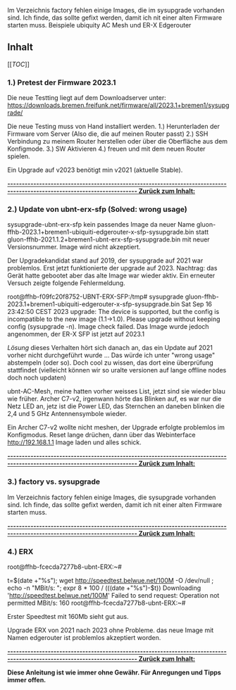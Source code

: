 Im Verzeichnis factory fehlen einige Images, die im sysupgrade vorhanden sind. Ich finde, das sollte gefixt werden, damit ich nit einer alten Firmware starten muss. Beispiele ubiquity AC Mesh  und ER-X Edgerouter

## Inhalt

[[_TOC_]]

### 1.) Pretest der Firmware 2023.1

Die neue Testting liegt auf dem Downloadserver unter: https://downloads.bremen.freifunk.net/firmware/all/2023.1+bremen1/sysupgrade/

Die neue Testing muss von Hand installiert werden.
1.) Herunterladen der Firmware vom Server (Also die, die auf meinen Router passt)
2.) SSH Verbindung zu meinem Router herstellen oder über die Oberfläche aus dem Konfigmode.
3.) SW Aktivieren
4.) freuen und mit dem neuen Router spielen.

Ein Upgrade auf v2023 benötigt min v2021 (aktuelle Stable).

**[------------------------------------------------------------------------------------------------------------------------- Zurück zum Inhalt:](#inhalt)**

### 2.) Update von ubnt-erx-sfp (Solved: wrong usage)

sysupgrade-ubnt-erx-sfp kein passendes Image da neuer Name gluon-ffhb-2023.1+bremen1-ubiquiti-edgerouter-x-sfp-sysupgrade.bin statt
gluon-ffhb-2021.1.2+bremen1-ubnt-erx-sfp-sysupgrade.bin mit neuer Versionsnummer. Image wird nicht akzeptiert.

Der Upgradekandidat stand auf 2019, der sysupgrade auf 2021 war problemlos. Erst jetzt funktionierte der upgrade auf 2023.
Nachtrag: das Gerät hatte gebootet aber das alte Image war wieder aktiv. Ein erneuter Versuch zeigte folgende Fehlermeldung.


root@ffhb-f09fc20f8752-UBNT-ERX-SFP:/tmp# sysupgrade gluon-ffhb-2023.1+bremen1-ubiquiti-edgerouter-x-sfp-sysupgrade.bin
Sat Sep 16 23:42:50 CEST 2023 upgrade: The device is supported, but the config is incompatible to the new image (1.1->1.0). Please upgrade without keeping config (sysupgrade -n).
Image check failed.
Das Image wurde jedoch angenommen, der ER-X SFP ist jetzt auf 2023.1

*Lösung* dieses Verhalten hört sich danach an, das ein Update auf 2021 vorher nicht durchgeführt wurde ... Das würde ich unter "wrong usage" abstempeln (oder so). Doch cool zu wissen, das dort eine überprüfung stattfindet (vielleicht können wir so uralte versionen auf lange offline nodes doch noch updaten)



ubnt-AC-Mesh, meine hatten vorher weisses List, jetzt sind sie wieder blau wie früher.
Archer C7-v2, irgenwann hörte das Blinken auf, es war nur die Netz LED an, jetz ist die Power LED, das Sternchen an daneben blinken die 2,4 und 5 GHz Antennensymbole wieder.

Ein Archer C7-v2 wollte nicht meshen, der Upgrade erfolgte problemlos im Konfigmodus. Reset lange drüchen, dann über das Webinterface http://192.168.1.1 Image laden und alles schick.

**[------------------------------------------------------------------------------------------------------------------------- Zurück zum Inhalt:](#inhalt)**

### 3.) factory vs. sysupgrade

Im Verzeichnis factory fehlen einige Images, die sysupgrade vorhanden sind. Ich finde, das sollte gefixt werden, damit ich nit einer alten Firmware starten muss.

**[------------------------------------------------------------------------------------------------------------------------- Zurück zum Inhalt:](#inhalt)**


### 4.) ERX

root@ffhb-fcecda7277b8-ubnt-ERX:~#

t=$(date +"%s"); wget http://speedtest.belwue.net/100M -O /dev/null ; echo -n "MBit/s: "; expr 8 \* 100 / $(($(date +"%s")-$t))
Downloading 'http://speedtest.belwue.net/100M'
Failed to send request: Operation not permitted
MBit/s: 160
root@ffhb-fcecda7277b8-ubnt-ERX:~# 

Erster Speedtest mit 160Mb sieht gut aus.

Upgrade ERX von 2021 nach 2023 ohne Probleme. das neue Image mit Namen edgerouter ist problemlos akzeptiert worden.




**[------------------------------------------------------------------------------------------------------------------------- Zurück zum Inhalt:](#inhalt)**


**Diese Anleitung ist wie immer ohne Gewähr. Für Anregungen und Tipps immer offen.**

